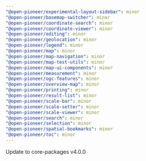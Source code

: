 ```yaml
---
"@open-pioneer/experimental-layout-sidebar": minor
"@open-pioneer/basemap-switcher": minor
"@open-pioneer/coordinate-search": minor
"@open-pioneer/coordinate-viewer": minor
"@open-pioneer/editing": minor
"@open-pioneer/geolocation": minor
"@open-pioneer/legend": minor
"@open-pioneer/map": minor
"@open-pioneer/map-navigation": minor
"@open-pioneer/map-test-utils": minor
"@open-pioneer/map-ui-components": minor
"@open-pioneer/measurement": minor
"@open-pioneer/ogc-features": minor
"@open-pioneer/overview-map": minor
"@open-pioneer/printing": minor
"@open-pioneer/result-list": minor
"@open-pioneer/scale-bar": minor
"@open-pioneer/scale-setter": minor
"@open-pioneer/scale-viewer": minor
"@open-pioneer/search": minor
"@open-pioneer/selection": minor
"@open-pioneer/spatial-bookmarks": minor
"@open-pioneer/toc": minor
---
```


Update to core-packages v4.0.0
